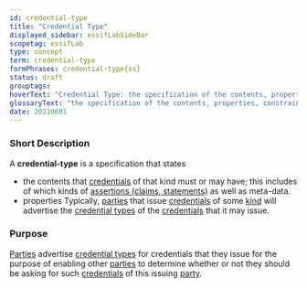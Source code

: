 ```yaml
---
id: credential-type
title: "Credential Type"
displayed_sidebar: essifLabSideBar
scopetag: essifLab
type: concept
term: credential-type
formPhrases: credential-type{ss}
status: draft
grouptags:
hoverText: "Credential Type: the specification of the contents, properties, constraints etc. that Credentials of this type must have/comply with."
glossaryText: "the specification of the contents, properties, constraints etc. that [credential](@) of this type must have/comply with."
date: 20210601
---
```


### Short Description
A **credential-type** is a specification that states
- the contents that [credentials](@) of that kind must or may have; this includes of which kinds of [assertions (claims, statements)](assertion@) as well as meta-data.
- properties Typically, [parties](@) that issue [credentials](@) of some [kind](credential-type@) will advertise the [credential types](credential-type@) of the [credentials](@) that it may issue.

### Purpose
[Parties](@) advertise [credential types](credential-type@) for credentials that they issue for the purpose of enabling other [parties](@) to determine whether or not they should be asking for such [credentials](@) of this issuing [party](@).